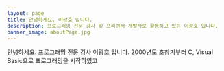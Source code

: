 ```yaml
---
layout: page
title: 안녕하세요. 이광호 입니다.
description: 프로그래밍 전문 강사 및 프리렌서 개발자로 활동하고 있는 이광호 입니다.
banner_image: aboutPage.jpg
---
```


안녕하세요. 프로그래밍 전문 강사 이광호 입니다. 2000년도 초창기부터 C, Visual Basic으로 프로그래밍을 시작하였고 
